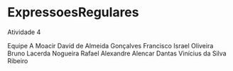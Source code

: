 # ExpressoesRegulares

Atividade 4 

Equipe A
Moacir David de Almeida Gonçalves
Francisco Israel Oliveira
Bruno Lacerda Nogueira
Rafael Alexandre Alencar Dantas
Vinícius da Silva Ribeiro
